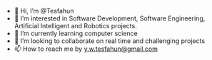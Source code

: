- 👋 Hi, I’m @Tesfahun
- 👀 I’m interested in Software Development, Software Engineering, Artificial Intelligent and Robotics projects.
- 🌱 I’m currently learning computer science
- 💞️ I’m looking to collaborate on real time and challenging projects
- 📫 How to reach me by y.w.tesfahun@gmail.com


<!---
Txy822/Txy822 is a ✨ special ✨ repository because its `README.md` (this file) appears on your GitHub profile.
You can click the Preview link to take a look at your changes.
--->
